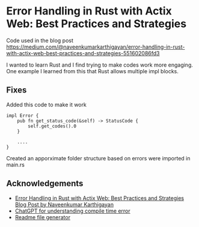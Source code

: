 
# Error Handling in Rust with Actix Web: Best Practices and Strategies

Code used in the blog post https://medium.com/@naveenkumarkarthigayan/error-handling-in-rust-with-actix-web-best-practices-and-strategies-551602086fd3

I wanted to learn Rust and I find trying to make codes work more engaging. One example I learned from this that Rust allows multiple impl blocks.




## Fixes

Added this code to make it work

    impl Error {
        pub fn get_status_code(&self) -> StatusCode {
            self.get_codes().0
        }

        ....
    }

Created an apporximate folder structure based on errors were imported in main.rs


## Acknowledgements

 - [Error Handling in Rust with Actix Web: Best Practices and Strategies Blog Post by Naveenkumar Karthigayan](https://medium.com/@naveenkumarkarthigayan/error-handling-in-rust-with-actix-web-best-practices-and-strategies-551602086fd3)
 - [ChatGPT for understanding compile time error](https://chat.openai.com/chat)
 - [Readme file generator](https://readme.so/editor)